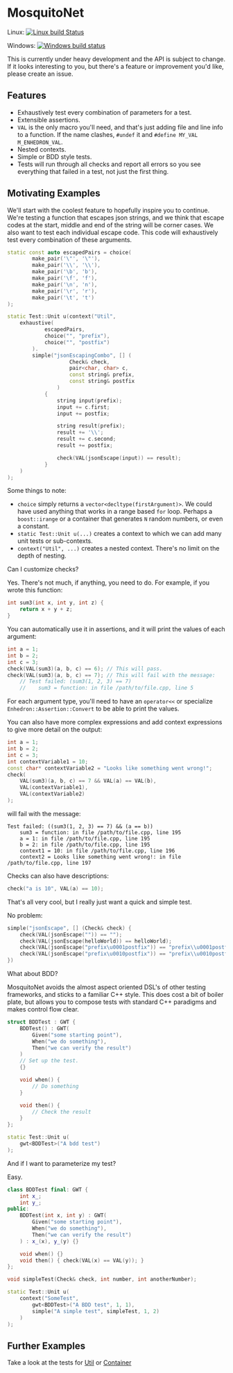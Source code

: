 # MosquitoNet

Linux: [![Linux build Status](https://travis-ci.org/simon-bourne/MosquitoNet.svg?branch=master)](https://travis-ci.org/simon-bourne/MosquitoNet)

Windows: [![Windows build status](https://ci.appveyor.com/api/projects/status/af79g9qw0u90c6qf/branch/master?svg=true)](https://ci.appveyor.com/project/simon-bourne/mosquitonet/branch/master)

This is currently under heavy development and the API is subject to change. If it looks interesting to you, but there's
a feature or improvement you'd like, please create an issue.

## Features

- Exhaustively test every combination of parameters for a test. 
- Extensible assertions.
- `VAL` is the only macro you'll need, and that's just adding file and line info to a function. If the name clashes,
`#undef` it and `#define MY_VAL M_ENHEDRON_VAL`.
- Nested contexts.
- Simple or BDD style tests.
- Tests will run through all checks and report all errors so you see everything that failed in a test, not just the
first thing.

## Motivating Examples

We'll start with the coolest feature to hopefully inspire you to continue.
We're testing a function that escapes json strings, and we think that escape codes at the start, middle and end of
the string will be corner cases. We also want to test each individual escape code. This code will exhaustively
test every combination of these arguments.

```C++
static const auto escapedPairs = choice(
        make_pair('\"', '\"'),
        make_pair('\\', '\\'),
        make_pair('\b', 'b'),
        make_pair('\f', 'f'),
        make_pair('\n', 'n'),
        make_pair('\r', 'r'),
        make_pair('\t', 't')
);

static Test::Unit u(context("Util",
    exhaustive(
            escapedPairs,
            choice("", "prefix"),
            choice("", "postfix")
        ).
        simple("jsonEscapingCombo", [] (
                    Check& check,
                    pair<char, char> c,
                    const string& prefix,
                    const string& postfix
                )
            {
                string input(prefix);
                input += c.first;
                input += postfix;

                string result(prefix);
                result += '\\';
                result += c.second;
                result += postfix;

                check(VAL(jsonEscape(input)) == result);
            }
    )
);
```

Some things to note:

- `choice` simply returns a `vector<decltype(firstArgument)>`. We could have used anything that works in a range based
`for` loop. Perhaps a `boost::irange` or a container that generates `N` random numbers, or even a constant.
- `static Test::Unit u(...)` creates a context to which we can add many unit tests or sub-contexts.
- `context("Util", ...)` creates a nested context. There's no limit on the depth of nesting.

Can I customize checks?

Yes. There's not much, if anything, you need to do. For example, if you wrote this function:

```C++
int sum3(int x, int y, int z) {
    return x + y + z;
}
```

You can automatically use it in assertions, and it will print the values of each argument:

```C++
int a = 1;
int b = 2;
int c = 3;
check(VAL(sum3)(a, b, c) == 6); // This will pass.
check(VAL(sum3)(a, b, c) == 7); // This will fail with the message:
    // Test failed: (sum3(1, 2, 3) == 7)
    //    sum3 = function: in file /path/to/file.cpp, line 5
```

For each argument type, you'll need to have an `operator<<` or specialize `Enhedron::Assertion::Convert` to be able to 
print the values.

You can also have more complex expressions and add context expressions to give more detail on the output:

```C++
int a = 1;
int b = 2;
int c = 3;
int contextVariable1 = 10;
const char* contextVariable2 = "Looks like something went wrong!";
check(
    VAL(sum3)(a, b, c) == 7 && VAL(a) == VAL(b),
    VAL(contextVariable1),
    VAL(contextVariable2)
);
```

will fail with the message:
```
Test failed: ((sum3(1, 2, 3) == 7) && (a == b))
    sum3 = function: in file /path/to/file.cpp, line 195
    a = 1: in file /path/to/file.cpp, line 195
    b = 2: in file /path/to/file.cpp, line 195
    context1 = 10: in file /path/to/file.cpp, line 196
    context2 = Looks like something went wrong!: in file /path/to/file.cpp, line 197
```

Checks can also have descriptions:

```C++
check("a is 10", VAL(a) == 10);
```

That's all very cool, but I really just want a quick and simple test.

No problem:

```C++
simple("jsonEscape", [] (Check& check) {
    check(VAL(jsonEscape("")) == "");
    check(VAL(jsonEscape(helloWorld)) == helloWorld);
    check(VAL(jsonEscape("prefix\u0001postfix")) == "prefix\\u0001postfix");
    check(VAL(jsonEscape("prefix\u0010postfix")) == "prefix\\u0010postfix");
})
```

What about BDD? 
 
MosquitoNet avoids the almost aspect oriented DSL's of other testing frameworks, and sticks to a familiar C++ style.
This does cost a bit of boiler plate, but allows you to compose tests with standard C++ paradigms and makes control flow
clear.

```C++
struct BDDTest : GWT {
    BDDTest() : GWT(
        Given("some starting point"),
        When("we do something"),
        Then("we can verify the result")
    )
    // Set up the test.
    {}

    void when() {
        // Do something
    }

    void then() {
        // Check the result
    }
};

static Test::Unit u(
    gwt<BDDTest>("A bdd test")
);
```

And if I want to parameterize my test?

Easy.

```C++
class BDDTest final: GWT {
    int x_;
    int y_;
public:
    BDDTest(int x, int y) : GWT(
        Given("some starting point"),
        When("we do something"),
        Then("we can verify the result")
    ) : x_(x), y_(y) {}

    void when() {}
    void then() { check(VAL(x) == VAL(y)); }
};

void simpleTest(Check& check, int number, int anotherNumber);

static Test::Unit u(
    context("SomeTest",
        gwt<BDDTest>("A BDD test", 1, 1),
        simple("A simple test", simpleTest, 1, 2)
    )
);
```

## Further Examples

Take a look at the tests for [Util](cpp/test/src/TestUtil.cpp) or [Container](cpp/test/src/TestContainer.cpp) 
